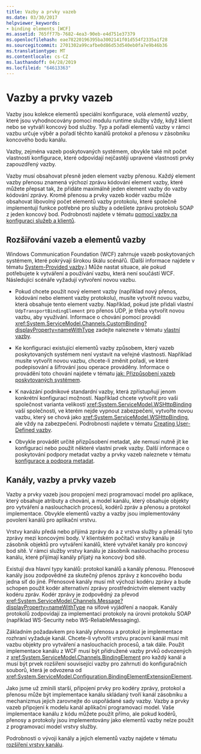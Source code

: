 ```yaml
---
title: Vazby a prvky vazeb
ms.date: 03/30/2017
helpviewer_keywords:
- binding elements [WCF]
ms.assetid: 765ff77b-7682-4ea3-90eb-e4d751e37379
ms.openlocfilehash: eae78220196395ba3002141f01d554f2335a1f28
ms.sourcegitcommit: 2701302a99cafbe0d86d53d540eb0fa7e9b46b36
ms.translationtype: MT
ms.contentlocale: cs-CZ
ms.lasthandoff: 04/28/2019
ms.locfileid: "64613363"
---
```

# <a name="bindings-and-binding-elements"></a>Vazby a prvky vazeb
Vazby jsou kolekce elementů speciální konfigurace, volá *elementů vazby*, které jsou vyhodnocovány pomocí modulu runtime služby vždy, když klient nebo se vytváří koncový bod služby. Typ a pořadí elementů vazby v rámci vazbu určuje výběr a pořadí těchto kanálů protokol a přenosu v zásobníku koncového bodu kanálu.  
  
 Vazby, zejména vazeb poskytovaných systémem, obvykle také mít počet vlastnosti konfigurace, které odpovídají nejčastěji upravené vlastnosti prvky zapouzdřený vazby.  
  
 Vazby musí obsahovat přesně jeden element vazby přenosu. Každý element vazby přenosu znamená výchozí zprávu kódování element vazby, které můžete přepsat tak, že přidáte maximálně jeden element vazby do vazby kódování zprávy. Kromě přenosu a prvky vazeb kodér vazbu může obsahovat libovolný počet elementů vazby protokolu, které společně implementují funkce potřebné pro služby a odešlete zprávu protokolu SOAP z jeden koncový bod. Podrobnosti najdete v tématu [pomocí vazby na konfiguraci služeb a klientů](../../../../docs/framework/wcf/using-bindings-to-configure-services-and-clients.md).  
  
## <a name="extending-bindings-and-binding-elements"></a>Rozšiřování vazeb a elementů vazby  
 Windows Communication Foundation (WCF) zahrnuje vazeb poskytovaných systémem, které pokrývají širokou škálu scénářů. (Další informace najdete v tématu [System-Provided vazby](../../../../docs/framework/wcf/system-provided-bindings.md).) Může nastat situace, ale pokud potřebujete k vytváření a používání vazbu, která není součástí WCF. Následující scénáře vyžadují vytvoření novou vazbu.  
  
- Pokud chcete použít nový element vazby (například nový přenos, kódování nebo element vazby protokolu), musíte vytvořit novou vazbu, která obsahuje tento element vazby. Například, pokud jste přidali vlastní `UdpTransportBindingElement` pro přenos UDP, je třeba vytvořit novou vazbu, aby využívání. Informace o chování pomocí provádí <xref:System.ServiceModel.Channels.CustomBinding?displayProperty=nameWithType> zadejte naleznete v tématu [vlastní vazby](../../../../docs/framework/wcf/extending/custom-bindings.md).  
  
- Ke konfiguraci existující elementů vazby způsobem, který vazeb poskytovaných systémem není vystavit na veřejné vlastnosti. Například musíte vytvořit novou vazbu, chcete-li změnit pořadí, ve které podepisování a šifrování jsou operace prováděny. Informace o provádění toto chování najdete v tématu [jak: Přizpůsobení vazeb poskytovaných systémem](../../../../docs/framework/wcf/extending/how-to-customize-a-system-provided-binding.md).  
  
- K navázání podnikové standardní vazby, která zpřístupňují jenom konkrétní konfiguraci možností. Například chcete vytvořit pro vaši společnost varianta velikostí <xref:System.ServiceModel.WSHttpBinding> vaší společnosti, ve kterém nejde vypnout zabezpečení, vytvořte novou vazbu, který se chová jako <xref:System.ServiceModel.WSHttpBinding>, ale vždy na zabezpečení. Podrobnosti najdete v tématu [Creating User-Defined vazby](../../../../docs/framework/wcf/extending/creating-user-defined-bindings.md).  
  
- Obvykle provádět určité přizpůsobení metadat, ale nemusí nutně jít ke konfiguraci nebo použít některé vlastní prvek vazby. Další informace o poskytování podpory metadat vazby a prvky vazeb naleznete v tématu [konfigurace a podpora metadat](../../../../docs/framework/wcf/extending/configuration-and-metadata-support.md).  

## <a name="channels-bindings-and-binding-elements"></a>Kanály, vazby a prvky vazeb  
 Vazby a prvky vazeb jsou propojení mezi programovací model pro aplikace, který obsahuje atributy a chování, a model kanálu, který obsahuje objekty pro vytváření a naslouchacích procesů, kodérů zpráv a přenosu a protokol implementace. Obvykle elementů vazby a vazby jsou implementovány povolení kanálů pro aplikační vrstvu.  
  
 Vrstvy kanálu předá nebo přijímá zprávy do a z vrstva služby a přenáší tyto zprávy mezi koncovými body. V klientském počítači vrstvy kanálu je zásobník objektů pro vytváření kanálů, které vytvářet kanály pro koncový bod sítě. V rámci služby vrstvy kanálu je zásobník naslouchacího procesu kanálu, které přijímají kanály přijatý na koncový bod sítě.  
  
 Existují dva hlavní typy kanálů: protokol kanálů a kanály přenosu. Přenosové kanály jsou zodpovědné za skutečný přenos zprávy z koncového bodu jedna síť do jiné. Přenosové kanály musí mít výchozí kodéru zprávy a bude schopen použít kodér alternativní zprávy prostřednictvím element vazby kodéru zpráv. Kodér zprávy je zodpovědný za převod <xref:System.ServiceModel.Channels.Message?displayProperty=nameWithType> na síťové vyjádření a naopak. Kanály protokolů zodpovídají za implementaci protokoly na úrovni protokolu SOAP (například WS-Security nebo WS-ReliableMessaging).  
  
 Základním požadavkem pro kanály přenosu a protokol je implementace rozhraní vyžaduje kanál. Chcete-li vytvořit vrstvu pracovní kanál musí mít vazbu objekty pro vytváření a naslouchacích procesů, a tak dále. Použít implementace kanálu z WCF musí být přidružené vazby prvků odvozených z <xref:System.ServiceModel.Channels.BindingElement> pro každý kanál a musí být prvek rozšíření související vazby pro zahrnutí do konfiguračních souborů, která je odvozena od <xref:System.ServiceModel.Configuration.BindingElementExtensionElement>.  
  
 Jako jsme už zmínili starší, připojení prvky pro kodéry zprávy, protokol a přenosu může být implementace kanálu skládaný tvoří kanál zásobníku a mechanizmus jejich zarovnejte do uspořádané sady vazby. Vazby a prvky vazeb připojení k modelu kanál aplikační programovací model. Vaše implementace kanálu z kódu můžete použít přímo, ale pokud kodérů, přenosy a protokoly jsou implementovány jako elementů vazby nelze použít z programovací model vrstvy služby.  
  
 Podrobnosti o vývoji kanály a jejich elementů vazby najdete v tématu [rozšíření vrstvy kanálu](../../../../docs/framework/wcf/extending/extending-the-channel-layer.md).
